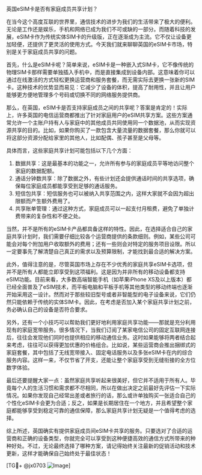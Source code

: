 英国eSIM卡是否有家庭成员共享计划？

在当今这个高度互联的世界里，通信技术的进步为我们的生活带来了极大的便利。无论是工作还是娱乐，手机和网络已成为我们不可或缺的一部分。而随着科技的发展，eSIM卡作为传统实体SIM卡的升级版，正在逐渐成为主流。它不仅让设备更加轻便，还提供了更灵活的使用方式。今天我们就来聊聊英国的eSIM卡市场，特别是关于家庭成员共享的问题。

首先，什么是eSIM卡呢？简单来说，eSIM卡是一种嵌入式SIM卡，它不像传统的物理SIM卡那样需要单独插入手机中，而是直接集成到设备内部。这意味着你可以通过在线激活的方式轻松更换运营商和服务套餐，而无需实际去更换一张新的SIM卡。这种技术的优势显而易见：它减少了设备的体积，提高了耐用性，并且让用户能够更方便地管理多个号码或切换不同的网络服务提供商。

那么，在英国，eSIM卡是否支持家庭成员之间的共享呢？答案是肯定的！实际上，许多英国的电信运营商都推出了针对家庭用户的eSIM共享方案。这些方案通常允许一个主账户持有人与家庭中的其他成员共同使用同一个数据池，从而实现资源共享的目的。比如，如果你购买了一款包含大量流量的数据套餐，那么你就可以将这部分资源分配给家里的其他人，比如配偶、孩子甚至是父母等。

具体而言，这些家庭共享计划可能包括以下几个方面：
1. 数据共享：这是最基本的功能之一，允许所有参与的家庭成员平等地访问整个家庭的数据配额。
2. 通话分钟数共享：除了数据之外，有些计划还会提供通话时间的共享选项，确保每位家庭成员都能享受到足够的通话服务。
3. 短信包共享：短信服务也可以被纳入共享范围之内，这样大家就不会因为超出限额而产生额外费用了。
4. 共享账单管理：通过这种方式，家庭成员可以一起支付月租费，避免了单独计费带来的复杂性和不便之处。

当然，并不是所有的eSIM卡产品都具备这样的特性。因此，在选择适合自己的家庭共享计划时，我们需要仔细比较各个运营商提供的条款细则。例如，某些公司可能会对每个附加用户收取额外的费用；还有一些则会对特定的服务项目设限。所以一定要事先了解清楚自己真正的需求以及预算限制，才能找到最合适的解决方案。

此外，值得注意的是，尽管英国市场上存在不少优秀的家庭共享eSIM卡选项，但并不是所有人都能立即享受到这项福利。这是因为并非所有的移动设备都支持eSIM功能。目前来看，大多数高端智能手机（如苹果iPhone XS及以上版本）都已经全面普及了eSIM技术，而平板电脑和平板手机等其他类型的移动终端也逐渐开始采用这一设计。然而对于那些较旧型号或者非智能型的电子设备来说，它们仍然只能依赖于传统的实体SIM卡。因此，在考虑是否加入某个家庭共享计划之前，务必确认自己的设备是否符合要求。

另外，还有一个小技巧可以帮助我们更好地利用家庭共享功能——那就是充分利用现有的家庭宽带服务。很多情况下，当我们订阅了某家电信公司的固定互联网连接后，往往会发现他们同时也提供相应的移动通信业务。这时如果能够将两者结合起来考虑，往往可以获得更加优惠的价格组合。比如说，某些运营商会推出捆绑式的家庭套餐，其中包括了无线宽带接入、固定电话服务以及多张eSIM卡在内的综合服务内容。这样一来，不仅节省了开支，还能让整个家庭享受到无缝衔接的全方位数字体验。

最后还要提醒大家一点：虽然家庭共享听起来很美好，但它并不适用于所有人。毕竟每个人的生活习惯和需求都不尽相同，所以在做出决定之前最好先评估一下实际情况。如果你发现自己经常出差或者旅行的话，那么或许单独购买一张适合自己的个性化eSIM卡会更为合适；反之，如果是长期居住在一个地方，并且希望整个家庭都能够享受到稳定可靠的通信保障，那么家庭共享计划无疑是一个值得考虑的选择。

综上所述，英国确实有提供家庭成员间eSIM卡共享的服务。只要选对了合适的运营商和正确的设备类型，你就完全可以享受到这种便捷高效的通信方式所带来的种种好处。不过，无论最终选择了哪种方案，请记得始终关注最新的促销活动和技术更新，这样才能确保自己始终处于最佳状态！

[TG💪+ @jx0703 ![Image](https://github.com/user-attachments/assets/dbca1d08-cadb-493c-b0ec-ad6f7a83f270)]